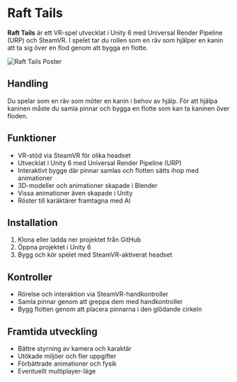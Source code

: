 # Raft Tails

**Raft Tails** är ett VR-spel utvecklat i Unity 6 med Universal Render Pipeline (URP) och SteamVR. I spelet tar du rollen som en räv som hjälper en kanin att ta sig över en flod genom att bygga en flotte.

![Raft Tails Poster](images/Raft-Tails_Poster.png)


## Handling

Du spelar som en räv som möter en kanin i behov av hjälp. För att hjälpa kaninen måste du samla pinnar och bygga en flotte som kan ta kaninen över floden.

## Funktioner

- VR-stöd via SteamVR för olika headset  
- Utvecklat i Unity 6 med Universal Render Pipeline (URP)  
- Interaktivt bygge där pinnar samlas och flotten sätts ihop med animationer  
- 3D-modeller och animationer skapade i Blender 
- Vissa animationer även skapade i Unity
- Röster till karäktärer framtagna med AI

## Installation

1. Klona eller ladda ner projektet från GitHub  
2. Öppna projektet i Unity 6  
3. Bygg och kör spelet med SteamVR-aktiverat headset  

## Kontroller
- Rörelse och interaktion via SteamVR-handkontroller  
- Samla pinnar genom att greppa dem med handkontroller  
- Bygg flotten genom att placera pinnarna i den glödande cirkeln 

## Framtida utveckling
- Bättre styrning av kamera och karaktär
- Utökade miljöer och fler uppgifter  
- Förbättrade animationer och fysik  
- Eventuellt multiplayer-läge  


